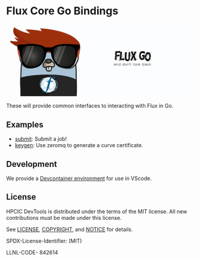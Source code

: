 # Flux Core Go Bindings

![img/flux-go-banner.png](img/flux-go-banner.png)

These will provide common interfaces to interacting with Flux in Go.

## Examples

 - [submit](cmd/submit/main.go): Submit a job! 
 - [keygen](cmd/keygen/main.go): Use zeromq to generate a curve certificate.


## Development

We provide a [Devcontainer environment](.devcontainer) for use in VScode.

## License

HPCIC DevTools is distributed under the terms of the MIT license.
All new contributions must be made under this license.

See [LICENSE](https://github.com/converged-computing/cloud-select/blob/main/LICENSE),
[COPYRIGHT](https://github.com/converged-computing/cloud-select/blob/main/COPYRIGHT), and
[NOTICE](https://github.com/converged-computing/cloud-select/blob/main/NOTICE) for details.

SPDX-License-Identifier: (MIT)

LLNL-CODE- 842614

